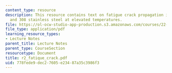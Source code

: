 ```yaml
---
content_type: resource
description: This resource contains text on fatigue crack propagation in types 304
  and 308 stainless steel at elevated temperatures.
file: https://ol-ocw-studio-app-production.s3.amazonaws.com/courses/22-314j-structural-mechanics-in-nuclear-power-technology-fall-2006/778fede9dec27605e23487a35c3986f3_r2_fatique_crack.pdf
file_type: application/pdf
learning_resource_types:
- Lecture Notes
parent_title: Lecture Notes
parent_type: CourseSection
resourcetype: Document
title: r2_fatique_crack.pdf
uid: 778fede9-dec2-7605-e234-87a35c3986f3
---
```

